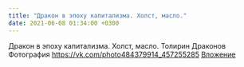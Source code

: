 ```yaml
---
title: "Дракон в эпоху капитализма. Холст, масло."
date: 2021-06-08 01:34:00 +0300
---
```


Дракон в эпоху капитализма. Холст, масло.
Толирин Драконов
Фотография
<a class="vk-attach" href="https://vk.com/photo484379914_457255285">https://vk.com/photo484379914_457255285</a>
<a class="vk-attach" href="https://vk.com/photo484379914_457255285">Вложение</a>
